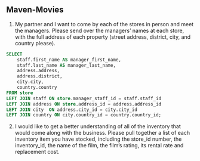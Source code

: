## Maven-Movies 

1. My partner and I want to come by each of the stores in person and meet the managers. 
Please send over the managers’ names at each store, with the full address 
of each property (street address, district, city, and country please).  

```sql -- Add 3 backticks followed by sql
SELECT 
    staff.first_name AS manager_first_name,
    staff.last_name AS manager_last_name,
    address.address,
    address.district,
    city.city,
    country.country 
FROM store
LEFT JOIN staff ON store.manager_staff_id = staff.staff_id
LEFT JOIN address ON store.address_id = address.address_id
LEFT JOIN city  ON address.city_id = city.city_id 
LEFT JOIN country ON city.country_id = country.country_id;
``` 


2. I would like to get a better understanding of all of the inventory that would come along with the business. 
Please pull together a list of each inventory item you have stocked, including the store_id number, 
the inventory_id, the name of the film, the film’s rating, its rental rate and replacement cost. 
